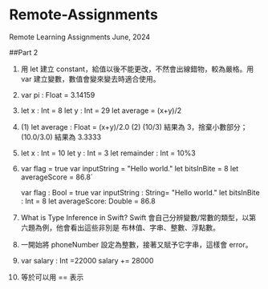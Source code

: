 # Remote-Assignments
Remote Learning Assignments June, 2024

##Part 2
1. 用 let 建立 constant，給值以後不能更改，不然會出線錯物，較為嚴格。用 var 建立變數，數值會變來變去時適合使用。
2. var pi : Float = 3.14159 
3. let x : Int = 8
let y : Int = 29
let average = (x+y)/2
4. (1) let average  : Float = (x+y)/2.0
(2) (10/3) 結果為 3，捨棄小數部分；(10.0/3.0) 結果為 3.3333
5. let x : Int = 10
let y : Int = 3
let remainder : Int = 10%3
6. var flag = true
var inputString = "Hello world."
let bitsInBite = 8
let averageScore = 86.8`
    
    var flag : Bool = true
    var inputString : String= "Hello world."
    let bitsInBite : Int = 8
    let averageScore: Double = 86.8
    
7. What is Type Inference in Swift? Swift 會自己分辨變數/常數的類型，以第六題為例，他會看出這些非別是 布林值、字串、整數、浮點數。
8. 一開始將 phoneNumber 設定為整數，接著又賦予它字串，這樣會 error。
9. var salary : Int =22000
salary += 28000
10. 等於可以用 == 表示


